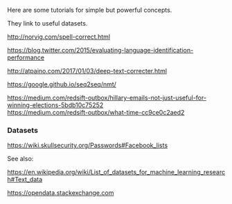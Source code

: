 Here are some tutorials for simple but powerful concepts.

They link to useful datasets.

http://norvig.com/spell-correct.html

https://blog.twitter.com/2015/evaluating-language-identification-performance

http://atpaino.com/2017/01/03/deep-text-correcter.html

https://google.github.io/seq2seq/nmt/

https://medium.com/redsift-outbox/hillary-emails-not-just-useful-for-winning-elections-5bdb10c75252  
https://medium.com/redsift-outbox/what-time-cc9ce0c2aed2


### Datasets

https://wiki.skullsecurity.org/Passwords#Facebook_lists

See also: 

https://en.wikipedia.org/wiki/List_of_datasets_for_machine_learning_research#Text_data

https://opendata.stackexchange.com


